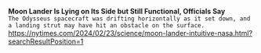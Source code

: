 **Moon Lander Is Lying on Its Side but Still Functional, Officials Say**\
`The Odysseus spacecraft was drifting horizontally as it set down, and a landing strut may have hit an obstacle on the surface.`\
https://nytimes.com/2024/02/23/science/moon-lander-intuitive-nasa.html?searchResultPosition=1

